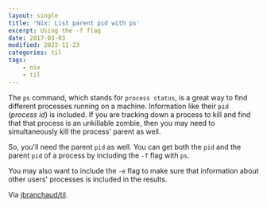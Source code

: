 ```yaml
---
layout: single
title: 'Nix: List parent pid with ps'
excerpt: Using the -f flag
date: 2017-03-03
modified: 2022-11-23
categories: til
tags:
    - nix
    - til
---
```


The `ps` command, which stands for `process status`, is a great way to find
different processes running on a machine. Information like their `pid`
(_process id_) is included. If you are tracking down a process to kill and
find that that process is an unkillable zombie, then you may need to
simultaneously kill the process' parent as well.

So, you'll need the parent `pid` as well. You can get both the `pid` and the
parent `pid` of a process by including the `-f` flag with `ps`.

You may also want to include the `-e` flag to make sure that information
about other users' processes is included in the results.

Via [jbranchaud/til](https://github.com/jbranchaud/til).
